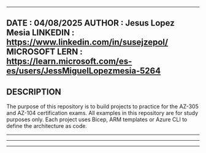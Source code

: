 ---------------------------------------
DATE        :   04/08/2025
AUTHOR      :   Jesus Lopez Mesia
LINKEDIN    :   https://www.linkedin.com/in/susejzepol/
MICROSOFT
LERN        :   https://learn.microsoft.com/es-es/users/JessMiguelLopezmesia-5264
---------------------------------------
DESCRIPTION
---------------------------------------

The purpose of this repository is to build projects to practice for the AZ-305 and AZ-104 certification exams.
All examples in this repository are for study purposes only. Each project uses Bicep, ARM templates or Azure CLI to define the architecture as code.

---------------------------------------
---------------------------------------
---------------------------------------